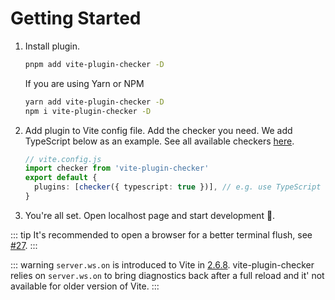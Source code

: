 # Getting Started

1. Install plugin.

   ```bash
   pnpm add vite-plugin-checker -D
   ```

   If you are using Yarn or NPM

   ```bash
   yarn add vite-plugin-checker -D
   npm i vite-plugin-checker -D
   ```

2. Add plugin to Vite config file. Add the checker you need. We add TypeScript below as an example. See all available checkers [here](/checkers/overview).

   ```ts
   // vite.config.js
   import checker from 'vite-plugin-checker'
   export default {
     plugins: [checker({ typescript: true })], // e.g. use TypeScript check
   }
   ```

3. You're all set. Open localhost page and start development 🚀.

::: tip
It's recommended to open a browser for a better terminal flush, see [#27](https://github.com/fi3ework/vite-plugin-checker/pull/27).
:::

::: warning
`server.ws.on` is introduced to Vite in [2.6.8](https://github.com/vitejs/vite/blob/main/packages/vite/CHANGELOG.md#268-2021-10-18). vite-plugin-checker relies on `server.ws.on` to bring diagnostics back after a full reload and it' not available for older version of Vite.
:::
